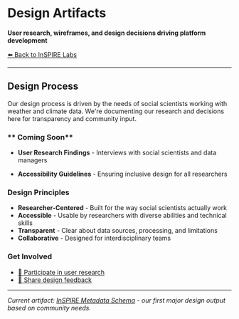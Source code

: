 # Design Artifacts

**User research, wireframes, and design decisions driving platform development**

[⬅️ Back to InSPIRE Labs](../)

---

##  Design Process

Our design process is driven by the needs of social scientists working with weather and climate data. We're documenting our research and decisions here for transparency and community input.

### ** Coming Soon**
- **User Research Findings** - Interviews with social scientists and data managers

- **Accessibility Guidelines** - Ensuring inclusive design for all researchers

### **Design Principles**
- **Researcher-Centered** - Built for the way social scientists actually work
- **Accessible** - Usable by researchers with diverse abilities and technical skills
- **Transparent** - Clear about data sources, processing, and limitations
- **Collaborative** - Designed for interdisciplinary teams

### **Get Involved**
- [📧 Participate in user research](mailto:research@inspirelabs.org?subject=User%20Research)
- [💭 Share design feedback](https://github.com/inspirelabs/inspire-labs/discussions)

---

*Current artifact: [InSPIRE Metadata Schema](../metadata-schema/) - our first major design output based on community needs.*
